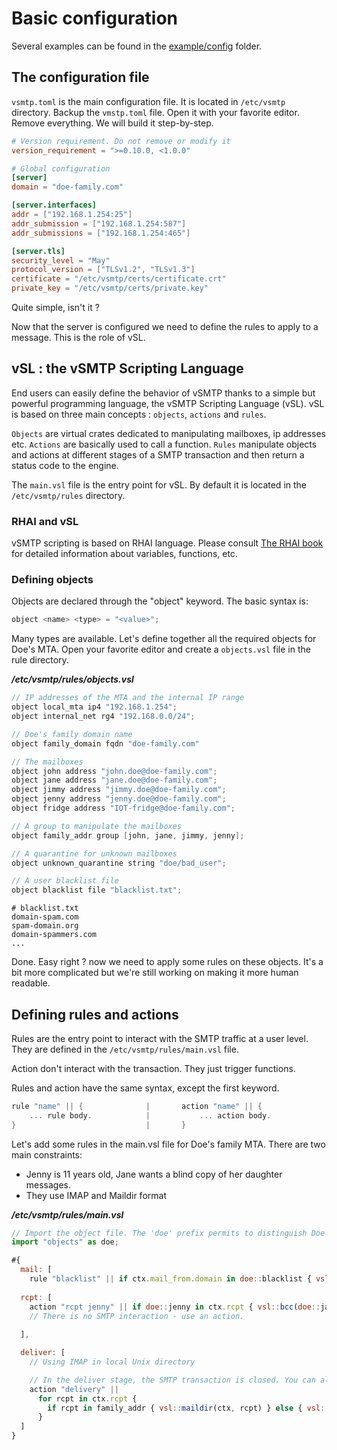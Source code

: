 # Basic configuration

Several examples can be found in the [example/config](https://github.com/viridIT/vSMTP/tree/main/examples/config) folder.

## The configuration file

`vsmtp.toml` is the main configuration file. It is located in `/etc/vsmtp` directory. Backup the `vmstp.toml` file. Open it with your favorite editor. Remove everything.
We will build it step-by-step.

```toml
# Version requirement. Do not remove or modify it 
version_requirement = ">=0.10.0, <1.0.0"  

# Global configuration
[server]
domain = "doe-family.com"         

[server.interfaces]
addr = ["192.168.1.254:25"]
addr_submission = ["192.168.1.254:587"]
addr_submissions = ["192.168.1.254:465"]

[server.tls]
security_level = "May"
protocol_version = ["TLSv1.2", "TLSv1.3"]
certificate = "/etc/vsmtp/certs/certificate.crt"
private_key = "/etc/vsmtp/certs/private.key"
```

Quite simple, isn't it ? 

Now that the server is configured we need to define the rules to apply to a message. This is the role of vSL.

## vSL : the vSMTP Scripting Language

End users can easily define the behavior of vSMTP thanks to a simple but powerful programming language, the vSMTP Scripting Language (vSL). vSL is based on three main concepts : `objects`, `actions` and `rules`.

`Objects` are virtual crates dedicated to manipulating mailboxes, ip addresses etc.
`Actions` are basically used to call a function.
`Rules` manipulate objects and actions at different stages of a SMTP transaction and then return a status code to the engine.

The `main.vsl` file is the entry point for vSL. By default it is located in the `/etc/vsmtp/rules` directory.

### RHAI and vSL

vSMTP scripting is based on RHAI language. Please consult [The RHAI book] for detailed information about variables, functions, etc.

[The RHAI book]: https://rhai.rs/book/

### Defining objects

Objects are declared through the "object" keyword. The basic syntax is:

```c
object <name> <type> = "<value>";
```

Many types are available. Let's define together all the required objects for Doe's MTA.
Open your favorite editor and create a `objects.vsl` file in the rule directory.

___/etc/vsmtp/rules/objects.vsl___

```c
// IP addresses of the MTA and the internal IP range
object local_mta ip4 "192.168.1.254";
object internal_net rg4 "192.168.0.0/24";

// Doe's family domain name
object family_domain fqdn "doe-family.com"

// The mailboxes
object john address "john.doe@doe-family.com";
object jane address "jane.doe@doe-family.com";
object jimmy address "jimmy.doe@doe-family.com";
object jenny address "jenny.doe@doe-family.com";
object fridge address "IOT-fridge@doe-family.com";

// A group to manipulate the mailboxes
object family_addr group [john, jane, jimmy, jenny];

// A quarantine for unknown mailboxes
object unknown_quarantine string "doe/bad_user";

// A user blacklist file
object blacklist file "blacklist.txt";
```

```shell
# blacklist.txt
domain-spam.com
spam-domain.org
domain-spammers.com
...
```

Done. Easy right ? now we need to apply some rules on these objects. It's a bit more complicated but we're still working on making it more human readable.

## Defining rules and actions

Rules are the entry point to interact with the SMTP traffic at a user level. They are defined in the `/etc/vsmtp/rules/main.vsl` file.

Action don't interact with the transaction. They just trigger functions.

Rules and action have the same syntax, except the first keyword.

```c
rule "name" || {              |       action "name" || {
    ... rule body.            |           ... action body.
}                             |       }
```

Let's add some rules in the main.vsl file for Doe's family MTA. There are two main constraints:

- Jenny is 11 years old, Jane wants a blind copy of her daughter messages.
- They use IMAP and Maildir format

___/etc/vsmtp/rules/main.vsl___

```javascript
// Import the object file. The 'doe' prefix permits to distinguish Doe's family objects from others.
import "objects" as doe;

#{
  mail: [
    rule "blacklist" || if ctx.mail_from.domain in doe::blacklist { vsl::deny() } { vsl::next() }
   
  rcpt: [
    action "rcpt jenny" || if doe::jenny in ctx.rcpt { vsl::bcc(doe::jane) },
    // There is no SMTP interaction - use an action.
  
  ],

  deliver: [
    // Using IMAP in local Unix directory

    // In the deliver stage, the SMTP transaction is closed. You can also use an action.
    action "delivery" || 
      for rcpt in ctx.rcpt {
        if rcpt in family_addr { vsl::maildir(ctx, rcpt) } else { vsl::deliver(ctx, rcpt) }
      }
  ]
}
```
